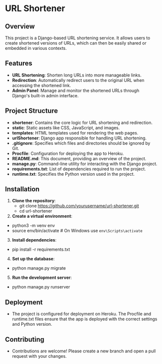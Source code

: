 # URL Shortener

## Overview

This project is a Django-based URL shortening service. It allows users to create shortened versions of URLs, which can then be easily shared or embedded in various contexts.

## Features

- **URL Shortening**: Shorten long URLs into more manageable links.
- **Redirection**: Automatically redirect users to the original URL when accessing the shortened link.
- **Admin Panel**: Manage and monitor the shortened URLs through Django's built-in admin interface.

## Project Structure

- **shortener**: Contains the core logic for URL shortening and redirection.
- **static**: Static assets like CSS, JavaScript, and images.
- **templates**: HTML templates used for rendering the web pages.
- **urlShortener**: Django app responsible for handling URL shortening.
- **.gitignore**: Specifies which files and directories should be ignored by Git.
- **Procfile**: Configuration for deploying the app to Heroku.
- **README.md**: This document, providing an overview of the project.
- **manage.py**: Command-line utility for interacting with the Django project.
- **requirements.txt**: List of dependencies required to run the project.
- **runtime.txt**: Specifies the Python version used in the project.

## Installation

1. **Clone the repository**:
   - git clone https://github.com/yourusername/url-shortener.git
   - cd url-shortener
2. **Create a virtual environment**:
- python3 -m venv env
- source env/bin/activate  # On Windows use `env\Scripts\activate`
3. **Install dependencies**:
- pip install -r requirements.txt
4. **Set up the database**:
- python manage.py migrate
5. **Run the development server**:
- python manage.py runserver

## Deployment
- The project is configured for deployment on Heroku. The Procfile and runtime.txt files ensure that the app is deployed with the correct settings and Python version.

## Contributing
- Contributions are welcome! Please create a new branch and open a pull request with your changes.
